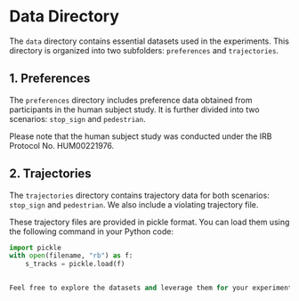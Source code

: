 # Data Directory

The `data` directory contains essential datasets used in the experiments. This directory is organized into two subfolders: `preferences` and `trajectories`.

## 1. Preferences

The `preferences` directory includes preference data obtained from participants in the human subject study. It is further divided into two scenarios: `stop_sign` and `pedestrian`.

Please note that the human subject study was conducted under the IRB Protocol No. HUM00221976.

## 2. Trajectories

The `trajectories` directory contains trajectory data for both scenarios: `stop_sign` and `pedestrian`. We also include a violating trajectory file.

These trajectory files are provided in pickle format. You can load them using the following command in your Python code:


```python
import pickle
with open(filename, "rb") as f:
    s_tracks = pickle.load(f)


Feel free to explore the datasets and leverage them for your experiments or analyses.
